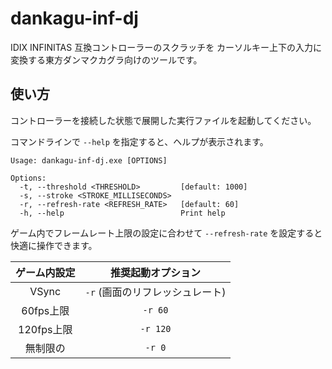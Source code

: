# dankagu-inf-dj

IDIX INFINITAS 互換コントローラーのスクラッチを
カーソルキー上下の入力に変換する東方ダンマクカグラ向けのツールです。

## 使い方

コントローラーを接続した状態で展開した実行ファイルを起動してください。

コマンドラインで `--help` を指定すると、ヘルプが表示されます。

```absh
Usage: dankagu-inf-dj.exe [OPTIONS]

Options:
  -t, --threshold <THRESHOLD>         [default: 1000]
  -s, --stroke <STROKE_MILLISECONDS>
  -r, --refresh-rate <REFRESH_RATE>   [default: 60]
  -h, --help                          Print help
```

ゲーム内でフレームレート上限の設定に合わせて `--refresh-rate` を設定すると快適に操作できます。

| ゲーム内設定 | 推奨起動オプション             |
| :--------: | :-------------------------: |
| VSync      | `-r` (画面のリフレッシュレート) |
| 60fps上限   | `-r 60`                     |
| 120fps上限  | `-r 120`                    |
| 無制限の    | `-r 0`                      |
